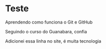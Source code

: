 # Teste
 Aprendendo como funciona o Git e GitHub

 Seguindo o curso do Guanabara, confia

Adicionei essa linha no site, é muita tecnologia
